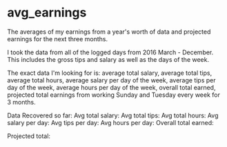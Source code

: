 # avg_earnings
The averages of my earnings from a year's worth of data and projected earnings for the next three months.

I took the data from all of the logged days from 2016 March - December.
This includes the gross tips and salary as well as the days of the week.

The exact data I'm looking for is: average total salary, average total tips,  average total hours, average salary per day of the week, average tips per day of the week, average hours per day of the week, overall total earned, projected total earnings from working Sunday and Tuesday every week for 3 months.

Data Recovered so far:
Avg total salary: 
Avg total tips:
Avg total hours:
Avg salary per day:
Avg tips per day:
Avg hours per day:
Overall total earned:

Projected total:
